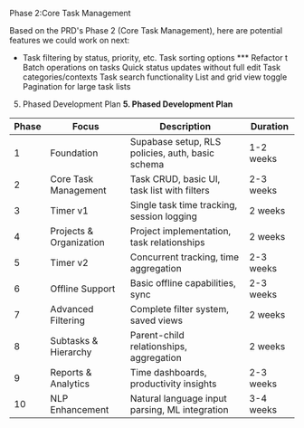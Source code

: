 Phase 2:Core Task Management

Based on the PRD's Phase 2 (Core Task Management), here are potential features we could work on next:

- Task filtering by status, priority, etc.
Task sorting options
*** Refactor t
Batch operations on tasks
Quick status updates without full edit
Task categories/contexts
Task search functionality
List and grid view toggle
Pagination for large task lists

5. Phased Development Plan
**5. Phased Development Plan**

| **Phase** | **Focus** | **Description** | **Duration** |
|-----------|-----------|-----------------|--------------|
| 1 | Foundation | Supabase setup, RLS policies, auth, basic schema | 1-2 weeks |
| 2 | Core Task Management | Task CRUD, basic UI, task list with filters | 2-3 weeks |
| 3 | Timer v1 | Single task time tracking, session logging | 2 weeks |
| 4 | Projects & Organization | Project implementation, task relationships | 2 weeks |
| 5 | Timer v2 | Concurrent tracking, time aggregation | 2-3 weeks |
| 6 | Offline Support | Basic offline capabilities, sync | 2-3 weeks |
| 7 | Advanced Filtering | Complete filter system, saved views | 2 weeks |
| 8 | Subtasks & Hierarchy | Parent-child relationships, aggregation | 2 weeks |
| 9 | Reports & Analytics | Time dashboards, productivity insights | 2-3 weeks |
| 10 | NLP Enhancement | Natural language input parsing, ML integration | 3-4 weeks |